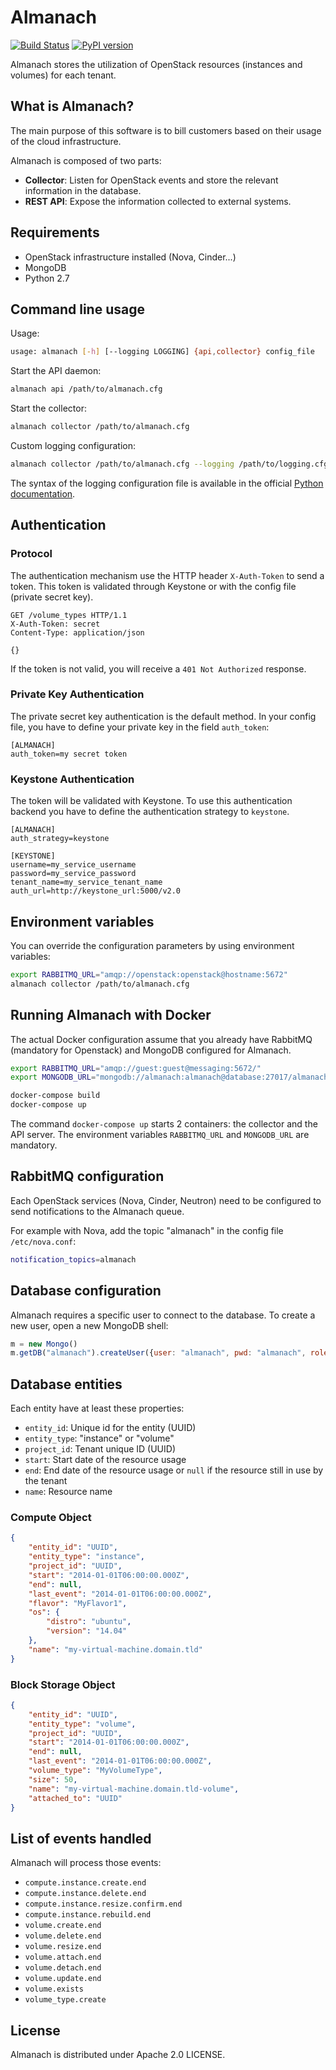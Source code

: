 Almanach
========

[![Build Status](https://travis-ci.org/internap/almanach.svg?branch=master)](https://travis-ci.org/internap/almanach)
[![PyPI version](https://badge.fury.io/py/almanach.svg)](https://badge.fury.io/py/almanach)

Almanach stores the utilization of OpenStack resources (instances and volumes) for each tenant.

What is Almanach?
-----------------

The main purpose of this software is to bill customers based on their usage of the cloud infrastructure.

Almanach is composed of two parts:

- **Collector**: Listen for OpenStack events and store the relevant information in the database.
- **REST API**: Expose the information collected to external systems.

Requirements
------------

- OpenStack infrastructure installed (Nova, Cinder...)
- MongoDB
- Python 2.7

Command line usage
------------------

Usage:

```bash
usage: almanach [-h] [--logging LOGGING] {api,collector} config_file
```

Start the API daemon:

```bash
almanach api /path/to/almanach.cfg
```

Start the collector:

```bash
almanach collector /path/to/almanach.cfg
```

Custom logging configuration:

```bash
almanach collector /path/to/almanach.cfg --logging /path/to/logging.cfg
```

The syntax of the logging configuration file is available in the official [Python documentation](https://docs.python.org/2/library/logging.config.html). 

Authentication
--------------

### Protocol

The authentication mechanism use the HTTP header `X-Auth-Token` to send a token.
This token is validated through Keystone or with the config file (private secret key).

```
GET /volume_types HTTP/1.1
X-Auth-Token: secret
Content-Type: application/json

{}
```

If the token is not valid, you will receive a `401 Not Authorized` response.

### Private Key Authentication

The private secret key authentication is the default method.
In your config file, you have to define your private key in the field `auth_token`:

```
[ALMANACH]
auth_token=my secret token
```

### Keystone Authentication

The token will be validated with Keystone.
To use this authentication backend you have to define the authentication strategy to `keystone`.

```
[ALMANACH]
auth_strategy=keystone

[KEYSTONE]
username=my_service_username
password=my_service_password
tenant_name=my_service_tenant_name
auth_url=http://keystone_url:5000/v2.0
```

Environment variables
---------------------

You can override the configuration parameters by using environment variables:

```bash
export RABBITMQ_URL="amqp://openstack:openstack@hostname:5672"
almanach collector /path/to/almanach.cfg
```

Running Almanach with Docker
----------------------------

The actual Docker configuration assume that you already have RabbitMQ (mandatory for Openstack) and MongoDB configured for Almanach.

```bash
export RABBITMQ_URL="amqp://guest:guest@messaging:5672/"
export MONGODB_URL="mongodb://almanach:almanach@database:27017/almanach"

docker-compose build
docker-compose up
```

The command `docker-compose up` starts 2 containers: the collector and the API server. 
The environment variables `RABBITMQ_URL` and `MONGODB_URL` are mandatory.

RabbitMQ configuration
----------------------

Each OpenStack services (Nova, Cinder, Neutron) need to be configured to send notifications to the Almanach queue.

For example with Nova, add the topic "almanach" in the config file `/etc/nova.conf`:

```bash
notification_topics=almanach
```

Database configuration
----------------------

Almanach requires a specific user to connect to the database.
To create a new user, open a new MongoDB shell:

```javascript
m = new Mongo()
m.getDB("almanach").createUser({user: "almanach", pwd: "almanach", roles: [{role: "readWrite", db: "almanach"}]})
```

Database entities
-----------------

Each entity have at least these properties:

- `entity_id`: Unique id for the entity (UUID)
- `entity_type`: "instance" or "volume"
- `project_id`: Tenant unique ID (UUID)
- `start`: Start date of the resource usage
- `end`: End date of the resource usage or `null` if the resource still in use by the tenant
- `name`: Resource name

### Compute Object

```json
{
    "entity_id": "UUID",
    "entity_type": "instance",
    "project_id": "UUID",
    "start": "2014-01-01T06:00:00.000Z",
    "end": null,
    "last_event": "2014-01-01T06:00:00.000Z",
    "flavor": "MyFlavor1",
    "os": {
        "distro": "ubuntu",
        "version": "14.04"
    },
    "name": "my-virtual-machine.domain.tld"
}
```

### Block Storage Object

```json
{
    "entity_id": "UUID",
    "entity_type": "volume",
    "project_id": "UUID",
    "start": "2014-01-01T06:00:00.000Z",
    "end": null,
    "last_event": "2014-01-01T06:00:00.000Z",
    "volume_type": "MyVolumeType",
    "size": 50,
    "name": "my-virtual-machine.domain.tld-volume",
    "attached_to": "UUID"
}
```

List of events handled
----------------------

Almanach will process those events:

- `compute.instance.create.end`
- `compute.instance.delete.end`
- `compute.instance.resize.confirm.end`
- `compute.instance.rebuild.end`
- `volume.create.end`
- `volume.delete.end`
- `volume.resize.end`
- `volume.attach.end`
- `volume.detach.end`
- `volume.update.end`
- `volume.exists`
- `volume_type.create`

License
-------

Almanach is distributed under Apache 2.0 LICENSE.
